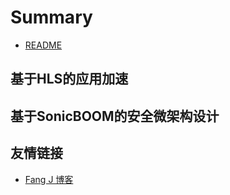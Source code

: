 # Summary

* [README](README.md)

## 基于HLS的应用加速

## 基于SonicBOOM的安全微架构设计










## 友情链接

* [Fang J 博客](workspace/help-docs/fangbook.md)

